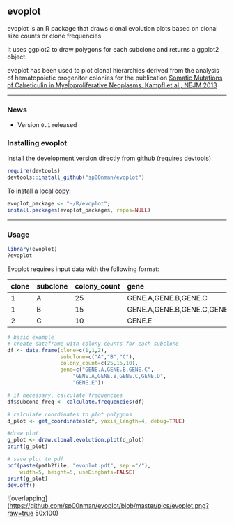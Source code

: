 evoplot
-------

evoplot is an R package that draws clonal evolution plots based on clonal size counts or clone frequencies

It uses ggplot2 to draw polygons for each subclone and returns a ggplot2 object.

evoplot has been used to plot clonal hierarchies derived from the analysis of hematopoietic progenitor colonies for the publication [Somatic Mutations of Calreticulin in Myeloproliferative Neoplasms, Kampfl et al., NEJM 2013](http://www.nejm.org/action/showImage?doi=10.1056%2FNEJMoa1311347&iid=f03)


--------------------------------------------------------------------------------

### News

-   Version `0.1` released


### Installing evoplot
Install the development version directly from github (requires devtools)


```r
require(devtools)
devtools::install_github("sp00nman/evoplot") 
```

To install a local copy:

```r
evoplot_package <- "~/R/evoplot";
install.packages(evoplot_packages, repos=NULL)
```

--------------------------------------------------------------------------------
### Usage

```r
library(evoplot)
?evoplot
```

Evoplot requires input data with the following format:

| clone    | subclone |  colony_count  | gene                         | 
| :------- |:---------|:---------------|:-----------------------------|
| 1        | A        | 25             | GENE.A,GENE.B,GENE.C         |
| 1        | B        | 15             | GENE.A,GENE.B,GENE.C,GENE.D  |
| 2        | C        | 10             | GENE.E                       |

``` r
# basic example
# create dataframe with colony counts for each subclone
df <- data.frame(clone=c(1,1,2),
                 subclone=c("A","B","C"),
                 colony_count=c(25,15,10),
                 gene=c("GENE.A,GENE.B,GENE.C",
                     "GENE.A,GENE.B,GENE.C,GENE.D",
                     "GENE.E")) 
```

``` r
# if necessary, calculate frequencies
df$subcone_freq <- calculate.frequencies(df)
```

``` r
# calculate coordinates to plot polygons
d_plot <- get_coordinates(df, yaxis_length=4, debug=TRUE)
```

``` r
#draw plot
g_plot <- draw.clonal.evolution.plot(d_plot)
print(g_plot)
```

``` r
# save plot to pdf
pdf(paste(path2file, "evoplot.pdf", sep ="/"), 
    width=5, height=5, useDingbats=FALSE)
print(g_plot)
dev.off()
```

![overlapping](https://github.com/sp00nman/evoplot/blob/master/pics/evoplot.png?raw=true 50x100)


